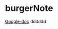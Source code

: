 # burgerNote

[Google-doc](https://drive.google.com/drive/folders/15FicxZI-lLRcm3Veip-ioK76GlsRWf8U "Google-doc")
dddddd
